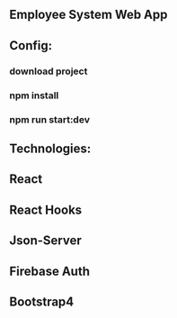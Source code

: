 
## Employee System Web App

## Config: 
  ### download project
  ### npm install
  ### npm run start:dev

## Technologies:
  ## React
  ## React Hooks
  ## Json-Server
  ## Firebase Auth
  ## Bootstrap4

